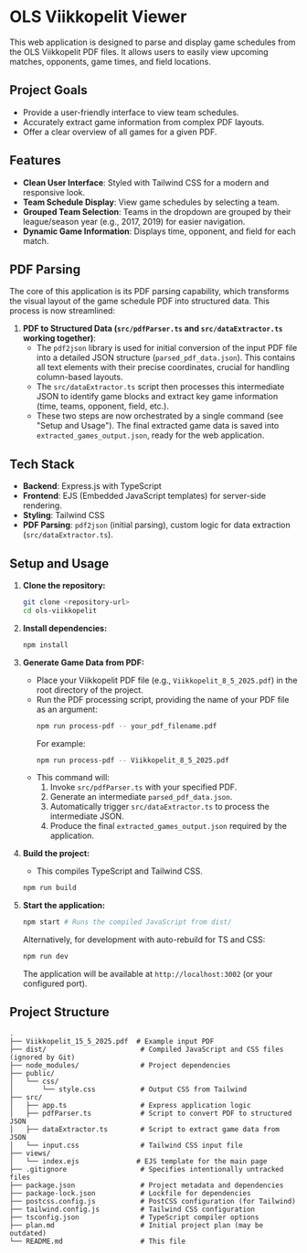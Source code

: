 # OLS Viikkopelit Viewer

This web application is designed to parse and display game schedules from the OLS Viikkopelit PDF files. It allows users to easily view upcoming matches, opponents, game times, and field locations.

## Project Goals

- Provide a user-friendly interface to view team schedules.
- Accurately extract game information from complex PDF layouts.
- Offer a clear overview of all games for a given PDF.

## Features

- **Clean User Interface**: Styled with Tailwind CSS for a modern and responsive look.
- **Team Schedule Display**: View game schedules by selecting a team.
- **Grouped Team Selection**: Teams in the dropdown are grouped by their league/season year (e.g., 2017, 2019) for easier navigation.
- **Dynamic Game Information**: Displays time, opponent, and field for each match.

## PDF Parsing

The core of this application is its PDF parsing capability, which transforms the visual layout of the game schedule PDF into structured data. This process is now streamlined:

1.  **PDF to Structured Data (`src/pdfParser.ts` and `src/dataExtractor.ts` working together)**:
    *   The `pdf2json` library is used for initial conversion of the input PDF file into a detailed JSON structure (`parsed_pdf_data.json`). This contains all text elements with their precise coordinates, crucial for handling column-based layouts.
    *   The `src/dataExtractor.ts` script then processes this intermediate JSON to identify game blocks and extract key game information (time, teams, opponent, field, etc.).
    *   These two steps are now orchestrated by a single command (see "Setup and Usage"). The final extracted game data is saved into `extracted_games_output.json`, ready for the web application.

## Tech Stack

- **Backend**: Express.js with TypeScript
- **Frontend**: EJS (Embedded JavaScript templates) for server-side rendering.
- **Styling**: Tailwind CSS
- **PDF Parsing**: `pdf2json` (initial parsing), custom logic for data extraction (`src/dataExtractor.ts`).

## Setup and Usage

1.  **Clone the repository:**
    ```bash
    git clone <repository-url>
    cd ols-viikkopelit
    ```

2.  **Install dependencies:**
    ```bash
    npm install
    ```

3.  **Generate Game Data from PDF:**
    *   Place your Viikkopelit PDF file (e.g., `Viikkopelit_8_5_2025.pdf`) in the root directory of the project.
    *   Run the PDF processing script, providing the name of your PDF file as an argument:
        ```bash
        npm run process-pdf -- your_pdf_filename.pdf
        ```
        For example:
        ```bash
        npm run process-pdf -- Viikkopelit_8_5_2025.pdf
        ```
    *   This command will:
        1.  Invoke `src/pdfParser.ts` with your specified PDF.
        2.  Generate an intermediate `parsed_pdf_data.json`.
        3.  Automatically trigger `src/dataExtractor.ts` to process the intermediate JSON.
        4.  Produce the final `extracted_games_output.json` required by the application.

4.  **Build the project:**
    *   This compiles TypeScript and Tailwind CSS.
    ```bash
    npm run build
    ```

5.  **Start the application:**
    ```bash
    npm start # Runs the compiled JavaScript from dist/
    ```
    Alternatively, for development with auto-rebuild for TS and CSS:
    ```bash
    npm run dev 
    ```
    The application will be available at `http://localhost:3002` (or your configured port).

## Project Structure

```
.
├── Viikkopelit_15_5_2025.pdf  # Example input PDF
├── dist/                       # Compiled JavaScript and CSS files (ignored by Git)
├── node_modules/               # Project dependencies
├── public/
│   └── css/
│       └── style.css           # Output CSS from Tailwind
├── src/
│   ├── app.ts                  # Express application logic
│   ├── pdfParser.ts            # Script to convert PDF to structured JSON
│   ├── dataExtractor.ts        # Script to extract game data from JSON
│   └── input.css               # Tailwind CSS input file
├── views/
│   └── index.ejs              # EJS template for the main page
├── .gitignore                  # Specifies intentionally untracked files
├── package.json                # Project metadata and dependencies
├── package-lock.json           # Lockfile for dependencies
├── postcss.config.js           # PostCSS configuration (for Tailwind)
├── tailwind.config.js          # Tailwind CSS configuration
├── tsconfig.json               # TypeScript compiler options
├── plan.md                     # Initial project plan (may be outdated)
└── README.md                   # This file
``` 